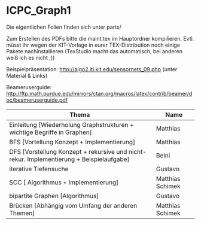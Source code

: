 
# ICPC_Graph1

Die eigentlichen Folien finden sich unter parts/

Zum Erstellen des PDFs bitte die maint.tex im Hauptordner kompilieren. Evtl. müsst ihr wegen der KIT-Vorlage in eurer TEX-Distribution noch einige Pakete nachinstallieren (TexStudio macht das automatisch, bei anderen weiß ich es nicht ;))

Beispielpräsentation: http://algo2.iti.kit.edu/sensornets_09.php   (unter Material & Links)

Beameruserguide: http://ftp.math.purdue.edu/mirrors/ctan.org/macros/latex/contrib/beamer/doc/beameruserguide.pdf

Thema | Name
------------ | -------------
Einleitung [Wiederholung Graphstrukturen + wichtige Begriffe in Graphen] | Matthias 
BFS [Vortellung Konzept + Implementierung] | Matthias
DFS [Vorstellung Konzept + rekursive und nicht-rekur. Implementierung + Beispielaufgabe] | Beini
iterative Tiefensuche | Gustavo
SCC [ Algorithmus + Implementierung] | Matthias Schimek
bipartite Graphen [Algorithmus] | Gustavo
Brücken [Abhängig vom Umfang der anderen Themen] | Matthias Schimek

